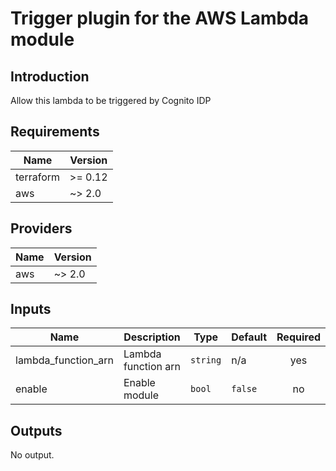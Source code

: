 # Trigger plugin for the AWS Lambda module

## Introduction  
Allow this lambda to be triggered by Cognito IDP

## Requirements

| Name | Version |
|------|---------|
| terraform | >= 0.12 |
| aws | ~> 2.0 |

## Providers

| Name | Version |
|------|---------|
| aws | ~> 2.0 |

## Inputs

| Name | Description | Type | Default | Required |
|------|-------------|------|---------|:--------:|
| lambda_function_arn | Lambda function arn | `string` | n/a | yes |
| enable | Enable module | `bool` | `false` | no |

## Outputs

No output.

